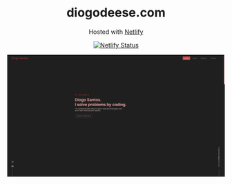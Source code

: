 <h1 align="center">
  diogodeese.com
</h1>
<p align="center">
  Hosted with <a href="https://www.netlify.com/" target="_blank">Netlify</a>
</p>
<p align="center">
  <a href="https://app.netlify.com/sites/diogodeese/deploys" target="_blank">
    <img src="https://api.netlify.com/api/v1/badges/e3c743cb-0578-4eb5-b15f-77ccce64002b/deploy-status" alt="Netlify Status" />
  </a>
</p>

![Demo](https://github.com/diogodeese/Portfolio/blob/master/src/assets/Demo.png)
